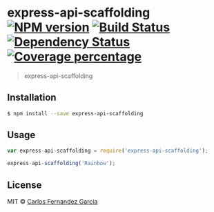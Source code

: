 # express-api-scaffolding [![NPM version][npm-image]][npm-url] [![Build Status][travis-image]][travis-url] [![Dependency Status][daviddm-image]][daviddm-url] [![Coverage percentage][coveralls-image]][coveralls-url]
> express-api-scaffolding

## Installation

```sh
$ npm install --save express-api-scaffolding
```

## Usage

```js
var express-api-scaffolding = require('express-api-scaffolding');

express-api-scaffolding('Rainbow');
```
## License

MIT © [Carlos Fernandez Garcia]()


[npm-image]: https://badge.fury.io/js/express-api-scaffolding.svg
[npm-url]: https://npmjs.org/package/express-api-scaffolding
[travis-image]: https://travis-ci.org/carlosvillademor/express-api-scaffolding.svg?branch=master
[travis-url]: https://travis-ci.org/carlosvillademor/express-api-scaffolding
[daviddm-image]: https://david-dm.org/carlosvillademor/express-api-scaffolding.svg?theme=shields.io
[daviddm-url]: https://david-dm.org/carlosvillademor/express-api-scaffolding
[coveralls-image]: https://coveralls.io/repos/carlosvillademor/express-api-scaffolding/badge.svg
[coveralls-url]: https://coveralls.io/r/carlosvillademor/express-api-scaffolding
